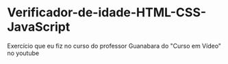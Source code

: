 # Verificador-de-idade-HTML-CSS-JavaScript
Exercício que eu fiz no curso do professor Guanabara do "Curso em Vídeo" no youtube
